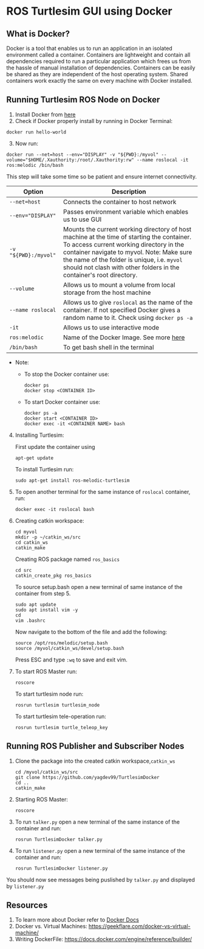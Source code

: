 # ROS Turtlesim GUI using Docker

## What is Docker?
Docker is a tool that enables us to run an application in an isolated environment called a container. Containers are lightweight and contain all dependencies required to run a particular application which frees us from the hassle of manual installation of dependencies. Containers can be easily be shared as they are independent of the host operating system. Shared containers work exactly the same on every machine with Docker installed.



## Running Turtlesim ROS Node on Docker

1) Install Docker from [here](https://docs.docker.com/engine/install/)
2) Check if Docker properly install by running in Docker Terminal: 
```
docker run hello-world
```
3) Now run: 

```
docker run --net=host --env="DISPLAY" -v "${PWD}:/myvol" --volume="$HOME/.Xauthority:/root/.Xauthority:rw" --name roslocal -it ros:melodic /bin/bash
``` 
This step will take some time so be patient and ensure internet connectivity.




| Option     | Description|
|------------|------------|
|`--net=host` | Connects the container to host network|
|`--env="DISPLAY"` | Passes environment variable which enables us to use GUI|
|`-v "${PWD}:/myvol"`|Mounts the current working directory of host machine at the time of starting the container. To access current working directory in the container navigate to myvol. Note: Make sure the name of the folder is unique, i.e. `myvol` should not clash with other folders in the container's root directory.|
|`--volume`| Allows us to mount a volume from local storage from the host machine|
|`--name roslocal`| Allows us to give `roslocal` as the name of the container. If not specified Docker gives a random name to it. Check using `docker ps -a`|
|`-it`| Allows us to use interactive mode |
|`ros:melodic`| Name of the Docker Image. See more [here](https://hub.docker.com/_/ros)
| `/bin/bash` | To get bash shell in the terminal|

* Note: 
    * To stop the Docker container use:

        ``` 
        docker ps 
        docker stop <CONTAINER ID>
        ```


    * To start Docker container use:
        ```
        docker ps -a
        docker start <CONTAINER ID>
        docker exec -it <CONTAINER NAME> bash
        ```
        

4) Installing Turtlesim: 

    First update the container using
    ```
    apt-get update
    ```
    
    To install Turtlesim run:
    ```
    sudo apt-get install ros-melodic-turtlesim
    ```

5) To open another terminal for the same instance of `roslocal` container, run: 
    ```
    docker exec -it roslocal bash
    ```

6) Creating catkin workspace:
    ```
    cd myvol
    mkdir -p ~/catkin_ws/src
    cd catkin_ws
    catkin_make
    ```

    Creating ROS package named `ros_basics`
    ```
    cd src
    catkin_create_pkg ros_basics
    ```

    To source setup.bash open a new terminal of same instance of the container from step 5.
    ```
    sudo apt update
    sudo apt install vim -y
    cd
    vim .bashrc
    ```

    Now navigate to the bottom of the file and add the following:
    ```
    source /opt/ros/melodic/setup.bash
    source /myvol/catkin_ws/devel/setup.bash
    ```

    Press ESC and type `:wq` to save and exit vim.
    
8) To start ROS Master run:
    ```
    roscore
    ```

    To start turtlesim node run:

    ```
    rosrun turtlesim turtlesim_node
    ```

    To start turtlesim tele-operation run:
    ```
    rosrun turtlesim turtle_teleop_key
    ```

## Running ROS Publisher and Subscriber Nodes
1) Clone the package into the created catkin workspace,`catkin_ws`
    ```shell
    cd /myvol/catkin_ws/src
    git clone https://github.com/yagdev99/TurtlesimDocker
    cd ..
    catkin_make
    ```
2) Starting ROS Master:
    ```
    roscore
    ```
3) To run `talker.py` open a new terminal of the same instance of the container and run:
    ```
    rosrun TurtlesimDocker talker.py
    ```

4) To run `listener.py` open a new terminal of the same instance of the container and run:
    ```
    rosrun TurtlesimDocker listener.py
    ```
You should now see messages being puslished by `talker.py` and displayed by `listener.py`


## Resources
1. To learn more about Docker refer to [Docker Docs](https://docs.docker.com/get-started/overview/)
2. Docker vs. Virtual Machines: https://geekflare.com/docker-vs-virtual-machine/
3. Writing DockerFile: https://docs.docker.com/engine/reference/builder/
